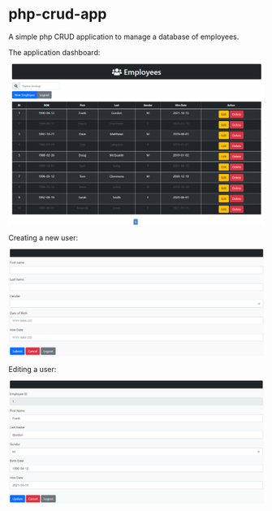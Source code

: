 # php-crud-app
A simple php CRUD application to manage a database of employees.

The application dashboard:

![Dashboard](screenshots/dashboard.png)

Creating a new user:

![Dashboard](screenshots/new_user.png)

Editing a user:

![Dashboard](screenshots/edit_user.png)